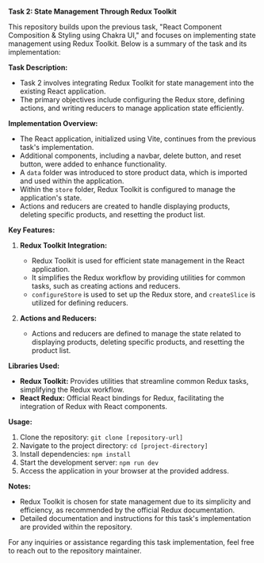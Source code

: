 **Task 2: State Management Through Redux Toolkit**

This repository builds upon the previous task, "React Component Composition & Styling using Chakra UI," and focuses on implementing state management using Redux Toolkit. Below is a summary of the task and its implementation:

**Task Description:**
- Task 2 involves integrating Redux Toolkit for state management into the existing React application.
- The primary objectives include configuring the Redux store, defining actions, and writing reducers to manage application state efficiently.

**Implementation Overview:**
- The React application, initialized using Vite, continues from the previous task's implementation.
- Additional components, including a navbar, delete button, and reset button, were added to enhance functionality.
- A `data` folder was introduced to store product data, which is imported and used within the application.
- Within the `store` folder, Redux Toolkit is configured to manage the application's state.
- Actions and reducers are created to handle displaying products, deleting specific products, and resetting the product list.

**Key Features:**
1. **Redux Toolkit Integration:**
   - Redux Toolkit is used for efficient state management in the React application.
   - It simplifies the Redux workflow by providing utilities for common tasks, such as creating actions and reducers.
   - `configureStore` is used to set up the Redux store, and `createSlice` is utilized for defining reducers.

2. **Actions and Reducers:**
   - Actions and reducers are defined to manage the state related to displaying products, deleting specific products, and resetting the product list.

**Libraries Used:**
- **Redux Toolkit:** Provides utilities that streamline common Redux tasks, simplifying the Redux workflow.
- **React Redux:** Official React bindings for Redux, facilitating the integration of Redux with React components.

**Usage:**
1. Clone the repository: `git clone [repository-url]`
2. Navigate to the project directory: `cd [project-directory]`
3. Install dependencies: `npm install`
4. Start the development server: `npm run dev`
5. Access the application in your browser at the provided address.

**Notes:**
- Redux Toolkit is chosen for state management due to its simplicity and efficiency, as recommended by the official Redux documentation.
- Detailed documentation and instructions for this task's implementation are provided within the repository.

For any inquiries or assistance regarding this task implementation, feel free to reach out to the repository maintainer.
